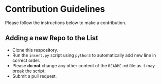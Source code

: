 # Contribution Guidelines

Please follow the instructions below to make a contribution.

## Adding a new Repo to the List

- Clone this respository.
- Run the `insert.py` script using `python3` to automatically add new line in correct order.
- Please __do not__ change any other content of the `README.md` file as it may break the script.
- Submit a pull request.

